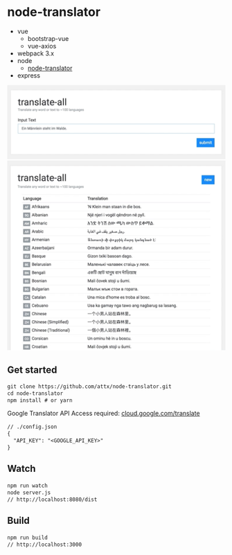 # node-translator

- vue
  - bootstrap-vue
  - vue-axios
- webpack 3.x
- node
  - [node-translator](https://github.com/attx/node-translator)
- express

![preview 1](https://raw.githubusercontent.com/attx/node-translator-ui/master/preview/preview-01.png)
![preview 2](https://raw.githubusercontent.com/attx/node-translator-ui/master/preview/preview-02.png)

## Get started
```
git clone https://github.com/attx/node-translator.git
cd node-translator
npm install # or yarn
```

Google Translator API Access required: [cloud.google.com/translate](https://cloud.google.com/translate)
```
// ./config.json
{
  "API_KEY": "<GOOGLE_API_KEY>"
}
```

## Watch
```
npm run watch
node server.js
// http://localhost:8080/dist
```

## Build
```
npm run build
// http://localhost:3000
```
